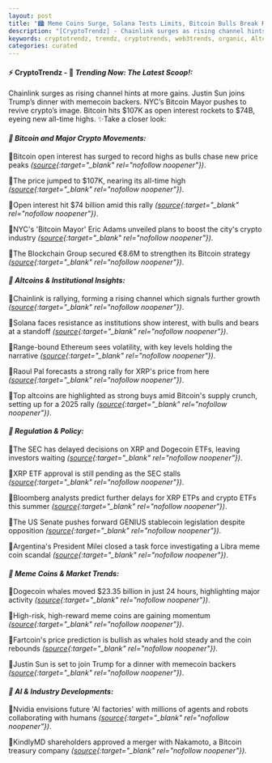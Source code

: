 ```yaml
---
layout: post
title: "🏙️ Meme Coins Surge, Solana Tests Limits, Bitcoin Bulls Break Records"
description: "[CryptoTrendz] - Chainlink surges as rising channel hints at more gains. Justin Sun joins Trump’s dinner with memecoin backers. NYC’s Bitcoin Mayor pushes to revive crypto’s image. Bitcoin hits $107K as open interest rockets to $74B, eyeing new all-time highs."
keywords: cryptotrendz, trendz, cryptotrends, web3trends, organic, Altcoins, Stablecoin, BTC, Dogecoin, Bitcoin, Altcoin, memecoin, Crypto, Ethereum
categories: curated
---
```


#### ⚡ CryptoTrendz - 📌 *Trending Now: The Latest Scoop!:*

Chainlink surges as rising channel hints at more gains. Justin Sun joins Trump’s dinner with memecoin backers. NYC’s Bitcoin Mayor pushes to revive crypto’s image. Bitcoin hits $107K as open interest rockets to $74B, eyeing new all-time highs. ✨Take a closer look:


#### *🔖  Bitcoin and Major Crypto Movements:*  

🔹Bitcoin open interest has surged to record highs as bulls chase new price peaks *([source](https://s.avyag.com/wtau){:target="_blank" rel="nofollow noopener"})*.  

🔹The price jumped to $107K, nearing its all-time high *([source](https://s.avyag.com/og5x){:target="_blank" rel="nofollow noopener"})*.  

🔹Open interest hit $74 billion amid this rally *([source](https://s.avyag.com/kzu0){:target="_blank" rel="nofollow noopener"})*.  

🔹NYC's 'Bitcoin Mayor' Eric Adams unveiled plans to boost the city's crypto industry *([source](https://s.avyag.com/m9zo){:target="_blank" rel="nofollow noopener"})*.  

🔹The Blockchain Group secured €8.6M to strengthen its Bitcoin strategy *([source](https://s.avyag.com/9gbr){:target="_blank" rel="nofollow noopener"})*.  

#### *🔖  Altcoins & Institutional Insights:*  

🔹Chainlink is rallying, forming a rising channel which signals further growth *([source](https://s.avyag.com/5rwg){:target="_blank" rel="nofollow noopener"})*.  

🔹Solana faces resistance as institutions show interest, with bulls and bears at a standoff *([source](https://s.avyag.com/hqxp){:target="_blank" rel="nofollow noopener"})*.  

🔹Range-bound Ethereum sees volatility, with key levels holding the narrative *([source](https://s.avyag.com/9ei2){:target="_blank" rel="nofollow noopener"})*.  

🔹Raoul Pal forecasts a strong rally for XRP's price from here *([source](https://s.avyag.com/oqra){:target="_blank" rel="nofollow noopener"})*.  

🔹Top altcoins are highlighted as strong buys amid Bitcoin's supply crunch, setting up for a 2025 rally *([source](https://s.avyag.com/ibls){:target="_blank" rel="nofollow noopener"})*.  

#### *🔖  Regulation & Policy:*  

🔹The SEC has delayed decisions on XRP and Dogecoin ETFs, leaving investors waiting *([source](https://s.avyag.com/nfvb){:target="_blank" rel="nofollow noopener"})*.  

🔹XRP ETF approval is still pending as the SEC stalls *([source](https://s.avyag.com/ngif){:target="_blank" rel="nofollow noopener"})*.  

🔹Bloomberg analysts predict further delays for XRP ETPs and crypto ETFs this summer *([source](https://s.avyag.com/i3oa){:target="_blank" rel="nofollow noopener"})*.  

🔹The US Senate pushes forward GENIUS stablecoin legislation despite opposition *([source](https://s.avyag.com/dg2o){:target="_blank" rel="nofollow noopener"})*.  

🔹Argentina's President Milei closed a task force investigating a Libra meme coin scandal *([source](https://s.avyag.com/aqtu){:target="_blank" rel="nofollow noopener"})*.  

#### *🔖  Meme Coins & Market Trends:*  

🔹Dogecoin whales moved $23.35 billion in just 24 hours, highlighting major activity *([source](https://s.avyag.com/k6aj){:target="_blank" rel="nofollow noopener"})*.  

🔹High-risk, high-reward meme coins are gaining momentum *([source](https://s.avyag.com/tukc){:target="_blank" rel="nofollow noopener"})*.  

🔹Fartcoin's price prediction is bullish as whales hold steady and the coin rebounds *([source](https://s.avyag.com/ne3j){:target="_blank" rel="nofollow noopener"})*.  

🔹Justin Sun is set to join Trump for a dinner with memecoin backers *([source](https://s.avyag.com/y34j){:target="_blank" rel="nofollow noopener"})*.  

#### *🔖  AI & Industry Developments:*  

🔹Nvidia envisions future 'AI factories' with millions of agents and robots collaborating with humans *([source](https://s.avyag.com/swdq){:target="_blank" rel="nofollow noopener"})*.  

🔹KindlyMD shareholders approved a merger with Nakamoto, a Bitcoin treasury company *([source](https://s.avyag.com/vyp1){:target="_blank" rel="nofollow noopener"})*.